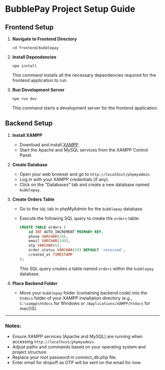 # BubblePay Project Setup Guide

## Frontend Setup

1. **Navigate to Frontend Directory**
   ```
   cd frontend/bubblepay
   ```

2. **Install Dependencies**
   ```
   npm install
   ```
   This command installs all the necessary dependencies required for the frontend application to run. 

3. **Run Development Server**
   ```
   npm run dev
   ```
   This command starts a development server for the frontend application. 

## Backend Setup

1. **Install XAMPP**

   - Download and install [XAMPP](https://www.apachefriends.org/index.html).
   - Start the Apache and MySQL services from the XAMPP Control Panel.

2. **Create Database**

   - Open your web browser and go to `http://localhost/phpmyadmin`.
   - Log in with your XAMPP credentials (if any).
   - Click on the "Databases" tab and create a new database named `bubblepay`.

3. **Create Orders Table**

   - Go to the `SQL` tab in phpMyAdmin for the `bubblepay` database.
   - Execute the following SQL query to create the `orders` table:

     ```sql
     CREATE TABLE orders (
         id INT AUTO_INCREMENT PRIMARY KEY,
         phone VARCHAR(20),
         email VARCHAR(100),
         otp VARCHAR(6),
         order_status VARCHAR(20) DEFAULT 'received',
         created_at TIMESTAMP
     );
     ```
     This SQL query creates a table named `orders` within the `bubblepay` database.

4. **Place Backend Folder**

   - Move your `bubblepay` folder (containing backend code) into the `htdocs` folder of your XAMPP installation directory (e.g., `C:\xampp\htdocs` for Windows or `/Applications/XAMPP/htdocs` for macOS).

---

### Notes:
- Ensure XAMPP services (Apache and MySQL) are running when accessing `http://localhost/phpmyadmin`.
- Adjust paths and commands based on your operating system and project structure.
- Replace your root password in connect_db.php file.
- Enter email for dropoff as OTP will be sent on the email for now. 
